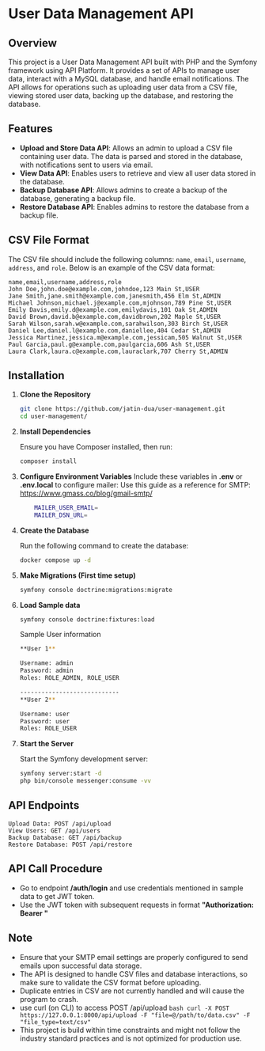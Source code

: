 # User Data Management API

## Overview

This project is a User Data Management API built with PHP and the Symfony framework using API Platform. It provides a set of APIs to manage user data, interact with a MySQL database, and handle email notifications. The API allows for operations such as uploading user data from a CSV file, viewing stored user data, backing up the database, and restoring the database.

## Features

- **Upload and Store Data API**: Allows an admin to upload a CSV file containing user data. The data is parsed and stored in the database, with notifications sent to users via email.
- **View Data API**: Enables users to retrieve and view all user data stored in the database.
- **Backup Database API**: Allows admins to create a backup of the database, generating a backup file.
- **Restore Database API**: Enables admins to restore the database from a backup file.

## CSV File Format

The CSV file should include the following columns: `name`, `email`, `username`, `address`, and `role`. Below is an example of the CSV data format:
```
name,email,username,address,role
John Doe,john.doe@example.com,johndoe,123 Main St,USER
Jane Smith,jane.smith@example.com,janesmith,456 Elm St,ADMIN
Michael Johnson,michael.j@example.com,mjohnson,789 Pine St,USER
Emily Davis,emily.d@example.com,emilydavis,101 Oak St,ADMIN
David Brown,david.b@example.com,davidbrown,202 Maple St,USER
Sarah Wilson,sarah.w@example.com,sarahwilson,303 Birch St,USER
Daniel Lee,daniel.l@example.com,daniellee,404 Cedar St,ADMIN
Jessica Martinez,jessica.m@example.com,jessicam,505 Walnut St,USER
Paul Garcia,paul.g@example.com,paulgarcia,606 Ash St,USER
Laura Clark,laura.c@example.com,lauraclark,707 Cherry St,ADMIN
```

## Installation

1. **Clone the Repository**

   ```bash
   git clone https://github.com/jatin-dua/user-management.git
   cd user-management/
   ```
2. **Install Dependencies**

    Ensure you have Composer installed, then run:

    ```bash
    composer install
    ```

3. **Configure Environment Variables**
    Include these variables in **.env** or **.env.local** to configure mailer:
    Use this guide as a reference for SMTP: https://www.gmass.co/blog/gmail-smtp/

    ```bash
        MAILER_USER_EMAIL=
        MAILER_DSN_URL=
    ```

4. **Create the Database**

    Run the following command to create the database:

    ```bash
    docker compose up -d
    ```
5. **Make Migrations (First time setup)**
    
    ```bash
    symfony console doctrine:migrations:migrate
    ```
6. **Load Sample data** 
    ```bash
    symfony console doctrine:fixtures:load
    ```

    Sample User information
    ```bash
    **User 1**

    Username: admin
    Password: admin
    Roles: ROLE_ADMIN, ROLE_USER

    ----------------------------
    **User 2**

    Username: user
    Password: user
    Roles: ROLE_USER
    ```

7. **Start the Server**

    Start the Symfony development server:

    ```bash
    symfony server:start -d
    php bin/console messenger:consume -vv

    ```

## API Endpoints

    Upload Data: POST /api/upload
    View Users: GET /api/users
    Backup Database: GET /api/backup
    Restore Database: POST /api/restore

## API Call Procedure

- Go to endpoint **/auth/login** and use credentials mentioned in sample data to get JWT token.
- Use the JWT token with subsequent requests in format **"Authorization: Bearer <TOKEN>"**

## Note

- Ensure that your SMTP email settings are properly configured to send emails upon successful data storage.
- The API is designed to handle CSV files and database interactions, so make sure to validate the CSV format before uploading.
- Duplicate entries in CSV are not currently handled and will cause the program to crash.
- use curl (on CLI) to access POST /api/upload
        ```bash
        curl -X POST https://127.0.0.1:8000/api/upload -F "file=@/path/to/data.csv" -F "file_type=text/csv"
        ```
- This project is build within time constraints and might not follow the industry standard practices and is not optimized for production use.
